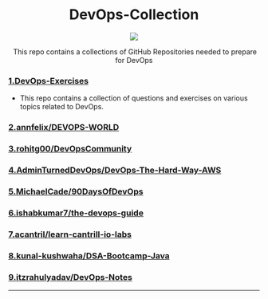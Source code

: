  <h1 align ="center">DevOps-Collection</h1>

<p align = "center"><img src = "https://user-images.githubusercontent.com/65400893/218677983-5c4f1a6a-8a1d-4265-a837-7f06939724ed.png" /></p>

<p align = "center">&nbsp;This repo contains a collections of GitHub Repositories needed to prepare for DevOps</p>

### [1.DevOps-Exercises](https://github.com/bregman-arie/devops-exercises)

-  This repo contains a collection of questions and exercises on various topics related to DevOps.

### [2.annfelix/DEVOPS-WORLD](https://github.com/annfelix/DEVOPS-WORLD)


### [3.rohitg00/DevOpsCommunity](https://github.com/rohitg00/DevOpsCommunity)


### [4.AdminTurnedDevOps/DevOps-The-Hard-Way-AWS](https://github.com/AdminTurnedDevOps/DevOps-The-Hard-Way-AWS)

### [5.MichaelCade/90DaysOfDevOps](https://github.com/MichaelCade/90DaysOfDevOps)

### [6.ishabkumar7/the-devops-guide](https://github.com/rishabkumar7/the-devops-guide)

### [7.acantril/learn-cantrill-io-labs](https://github.com/acantril/learn-cantrill-io-labs)


### [8.kunal-kushwaha/DSA-Bootcamp-Java](https://github.com/kunal-kushwaha/DSA-Bootcamp-Java)


### [9.itzrahulyadav/DevOps-Notes](https://github.com/itzrahulyadav/DevOps-Notes)

-----------------
### []()

### []()

### []()

### []()

### []()
